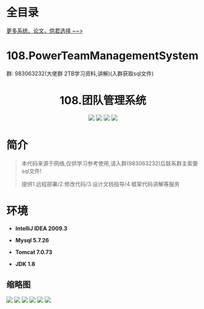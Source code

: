 # 全目录

[更多系统、论文，供君选择 ~~>](https://www.bitwise.net.cn)

# 108.PowerTeamManagementSystem

<p>群: 983063232(大佬群 2TB学习资料,讲解)(入群获取sql文件)</p>

<p><h1 align="center">108.团队管理系统</h1></p>


<p align="center">
	<img src="https://img.shields.io/badge/jdk-1.8-orange.svg"/>
    <img src="https://img.shields.io/badge/spring-5.x-lightgrey.svg"/>
    <img src="https://img.shields.io/badge/springmvc-3.x-blue.svg"/>
    <img src="https://img.shields.io/badge/mybatis-3.x-yellow.svg"/>
</p>

# 简介


> 本代码来源于网络,仅供学习参考使用,请入群(983063232)后联系群主索要sql文件!
>
> 提供1.远程部署/2.修改代码/3.设计文档指导/4.框架代码讲解等服务



# 环境

- <b>IntelliJ IDEA 2009.3</b>

- <b>Mysql 5.7.26</b>

- <b>Tomcat 7.0.73</b>

- <b>JDK 1.8</b>




## 缩略图

![](https://bitwise.oss-cn-heyuan.aliyuncs.com/2024/9/10/668e0e71-859c-4db3-acb6-085d67843570.png)
![](https://bitwise.oss-cn-heyuan.aliyuncs.com/2024/9/10/c6b0fa78-be98-47f8-86d4-1942ed359760.png)
![](https://bitwise.oss-cn-heyuan.aliyuncs.com/2024/9/10/710408b6-2ffd-4a31-b8ab-c70a3152ae26.png)
![](https://bitwise.oss-cn-heyuan.aliyuncs.com/2024/9/10/cc3e15b7-d742-49fb-b9b0-e5158bb9ef82.png)
![](https://bitwise.oss-cn-heyuan.aliyuncs.com/2024/9/10/0850a3f6-db08-46e4-bc41-9255bc013dc2.png)
![](https://bitwise.oss-cn-heyuan.aliyuncs.com/2024/9/10/572464a0-3b5d-4f2d-a04f-5ae717d0045f.png)




